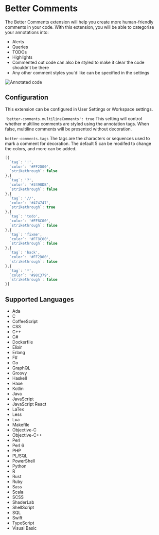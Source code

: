 # Better Comments

The Better Comments extension will help you create more human-friendly comments in your code.
With this extension, you will be able to categorise your annotations into:
* Alerts
* Queries
* TODOs
* Highlights
* Commented out code can also be styled to make it clear the code shouldn't be there
* Any other comment styles you'd like can be specified in the settings

![Annotated code](images/better-comments.PNG)

## Configuration

This extension can be configured in User Settings or Workspace settings.


`'better-comments.multilineComments': true`
 This setting will control whether multiline comments are styled using the annotation tags.
 When false, multiline comments will be presented without decoration.


`better-comments.tags`
The tags are the characters or sequences used to mark a comment for decoration.
The default 5 can be modifed to change the colors, and more can be added.
```javascript
[{
  `tag`: '!',
  `color`: '#FF2D00',
  `strikethrough`: false
},{
  `tag`: '?',
  `color`: '#3498DB',
  `strikethrough`: false
},{
  `tag`: '//',
  `color`: '#474747',
  `strikethrough`: true
},{
  `tag`: 'todo',
  `color`: '#FF8C00',
  `strikethrough`: false
},{
  `tag`: 'fixme',
  `color`: '#FF8C00',
  `strikethrough`: false
},{
  `tag`: 'hack',
  `color`: '#FF2D00',
  `strikethrough`: false
},{
  `tag`: '*',
  `color`: '#98C379',
  `strikethrough`: false
}]
```

## Supported Languages

* Ada
* C
* CoffeeScript
* CSS
* C++
* C#
* Dockerfile
* Elixir
* Erlang
* F#
* Go
* GraphQL
* Groovy
* Haskell
* Haxe
* Kotlin
* Java
* JavaScript
* JavaScript React
* LaTex
* Less
* Lua
* Makefile
* Objective-C
* Objective-C++
* Perl
* Perl 6
* PHP
* PL/SQL
* PowerShell
* Python
* R
* Rust
* Ruby
* Sass
* Scala
* SCSS
* ShaderLab
* ShellScript
* SQL
* Swift
* TypeScript
* Visual Basic